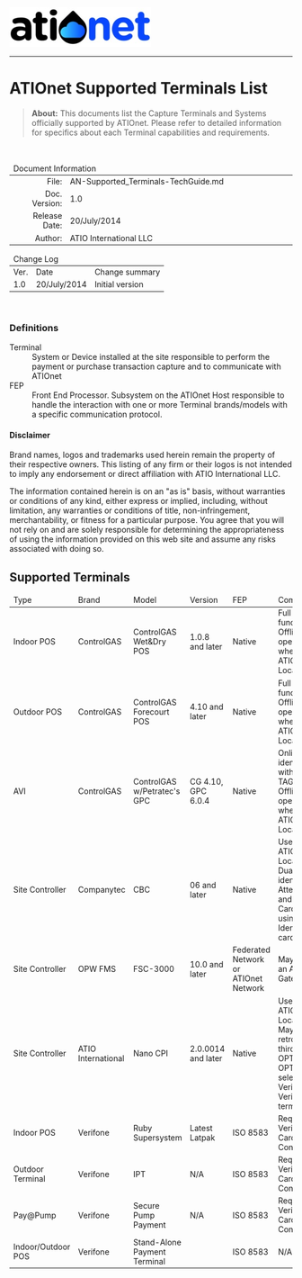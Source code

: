 ![ationetlogo](Content/Images/ATIOnetLogo_250x70.png) 

***

# ATIOnet Supported Terminals List

> **About:** This documents list the Capture Terminals and Systems officially supported by ATIOnet.
Please refer to detailed information for specifics about each Terminal capabilities and requirements.	


</br>

<table>
	<thead>
		<tr>
			<td colspan="2" class="tablehead">Document Information</td>
		</tr>
	</thead>
	<tbody>
		<tr>
			<td width="20%" class="rowhead" align="right">File:</td>
			<td>AN-Supported_Terminals-TechGuide.md</td>
		</tr>
		<tr>
			<td align="right">Doc. Version:</td>
			<td>1.0</td>
		</tr>
		<tr>
			<td align="right">Release Date:</td>
			<td>20/July/2014</td>
		</tr>
		<tr>
			<td align="right">Author:</td>
			<td>ATIO International LLC</td>
		</tr>
	</tbody>
</table>

<table>
     <thead>
          <tr>
          	<td colspan="3">Change Log</td>
          </tr>
     </thead>
     <tbody>
        <tr>
          	<td>Ver.</td>
            <td>Date</td>
            <td>Change summary</td>
        </tr>
        <!-- Insert a table row like this for each version -->
        <tr>
          	<td>1.0</td>
          	<td>20/July/2014</td>
          	<td>Initial version</td>
        </tr>
        <!-- End of version table row -->
     </tbody>
</table>
</br>

<!-- ###Table of Content -->

<!-- Optional Terms & Definition section -->
        
### Definitions	

<dl>
 <dt>Terminal</dt>
  <dd>System or Device installed at the site responsible to perform the payment or purchase transaction capture and to communicate with ATIOnet</dd>
 <dt>FEP</dt>
 <dd>Front End Processor. Subsystem on the ATIOnet Host responsible to handle the interaction with one or more Terminal brands/models with a specific communication protocol.</dd>
</dl>

<!-- Content starts here -->
#### Disclaimer
Brand names, logos and trademarks used herein remain the property of their respective owners. This listing of any firm or their logos is not intended to imply any endorsement or direct affiliation with ATIO International LLC. 

The information contained herein is on an "as is" basis, without warranties or conditions of any kind, either express or implied, including, without limitation, any warranties or conditions of title, non-infringement, merchantability, or fitness for a particular purpose. You agree that you will not rely on and are solely responsible for determining the appropriateness of using the information provided on this web site and assume any risks associated with doing so.

## Supported Terminals

<table>
	<thead>
		<tr>
			<td>Type</td>
			<td>Brand</td>
			<td width=25%>Model</td>
			<td>Version</td>
			<td>FEP</td>
			<td width=30%>Comments</td>
		</tr>
	</thead>
	<tbody>
		<tr>
			<td>Indoor POS</td>
			<td>ControlGAS</td>
			<td>ControlGAS Wet&Dry POS</td>
			<td>1.0.8 and later</td>
			<td>Native</td>
			<td>Full online functionality. Offline operation when using ATIOnet Local Agent</td>
		</tr>
		<tr>
			<td>Outdoor POS</td>
			<td>ControlGAS</td>
			<td>ControlGAS Forecourt POS</td>	
			<td>4.10 and later</td>
			<td>Native</td>
			<td>Full online functionality. Offline operation when using ATIOnet Local Agent</td>
		</tr>
		<tr>
			<td>AVI</td>
			<td>ControlGAS</td>
			<td>ControlGAS w/Petratec's GPC</td>	
			<td>CG 4.10, GPC 6.0.4</td>
			<td>Native</td>
			<td>Online AVI identification with Ring TAGs. Offline operation when using ATIOnet Local Agent</td>
		</tr>
		<tr>
			<td>Site Controller</td>
			<td>Companytec</td>
			<td>CBC</td>	
			<td>06 and later</td>
			<td>Native</td>
			<td>Uses ATIOnet Local Agent. Dual identification Attendant and Cardholder using IdentifID cards</td>
		</tr>
		<tr>
			<td>Site Controller</td>
			<td>OPW FMS</td>
			<td>FSC-3000</td>	
			<td>10.0 and later</td>
			<td>Federated Network or ATIOnet Network</td>
			<td>May require an ATIOnet Gateway</td>
		</tr>
		<tr>
			<td>Site Controller</td>
			<td>ATIO International</td>
			<td>Nano CPI</td>	
			<td>2.0.0014 and later</td>
			<td>Native</td>
			<td>Uses ATIOnet Local Agent. May use retrofits for third-party OPTs or own OPT on selected Verifone Verix terminals</td>
		</tr>
		<tr>
			<td>Indoor POS</td>
			<td>Verifone</td>
			<td>Ruby Supersystem</td>	
			<td>Latest Latpak</td>
			<td>ISO 8583</td>
			<td>Requires a Verifone Card Controller v. </td>
		</tr>
		<tr>
			<td>Outdoor Terminal</td>
			<td>Verifone</td>	
			<td>IPT</td>	
			<td>N/A</td>
			<td>ISO 8583</td>
			<td>Requires a Verifone Card Controller v. </td>
		</tr>
		<tr>
			<td>Pay@Pump</td>
			<td>Verifone</td>
			<td>Secure Pump Payment </td>	
			<td>N/A</td>
			<td>ISO 8583</td>
			<td>Requires a Verifone Card Controller v. </td>
		</tr>
		<tr>
			<td>Indoor/Outdoor POS</td>
			<td>Verifone</td>
			<td>Stand-Alone Payment Terminal</td>	
			<td></td>
			<td>ISO 8583</td>
			<td>N/A</td>
		</tr>
	</tbody>
</table>
